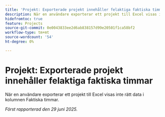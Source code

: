 ```yaml
---
title: 'Projekt: Exporterade projekt innehåller felaktiga faktiska timmar'
description: När en användare exporterar ett projekt till Excel visas inte rätt data i kolumnen Faktiska timmar.
hidefromtoc: true
feature: Projects
source-git-commit: 0e0043833ee2d6ab838157d99e20501f1ca58bf2
workflow-type: tm+mt
source-wordcount: '54'
ht-degree: 0%

---
```



# Projekt: Exporterade projekt innehåller felaktiga faktiska timmar

När en användare exporterar ett projekt till Excel visas inte rätt data i kolumnen Faktiska timmar.

_Först rapporterad den 29 juni 2025._
